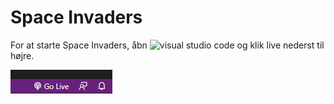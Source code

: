 # Space Invaders 

For at starte Space Invaders, åbn ![visual studio](vscode://) code og klik live nederst til højre.

![img](billed.png)
